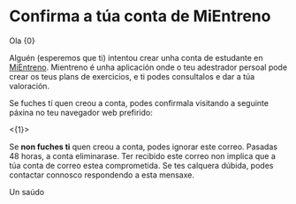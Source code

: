# Confirma a túa conta de MiEntreno

Ola {0}

Alguén (esperemos que ti) intentou crear unha conta de estudante en [MiEntreno](https://mientreno.app). Mientreno é unha aplicación onde o teu adestrador persoal pode crear os teus plans de exercicios, e ti podes consultalos e dar a túa valoración.

Se fuches tí quen creou a conta, podes confirmala visitando a seguinte páxina no teu navegador web prefirido:

<{1}>

Se **non fuches ti** quen creou a conta, podes ignorar este correo. Pasadas 48 horas, a conta eliminarase. Ter recibido este correo non implica que a túa conta de correo estea comprometida. Se tes calquera dúbida, podes contactar connosco respondendo a esta mensaxe.

Un saúdo